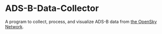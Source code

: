 # ADS-B-Data-Collector
A program to collect, process, and visualize ADS-B data from [the OpenSky Network](https://opensky-network.org/).

